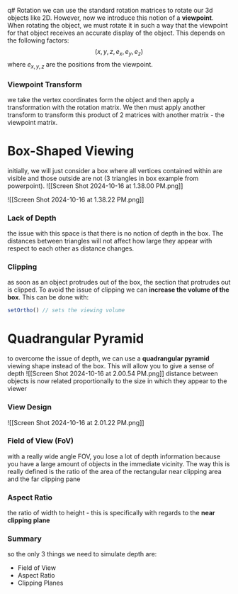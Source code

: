 q# Rotation 
we can use the standard rotation matrices to rotate our 3d objects like 2D. However, now we introduce this notion of a **viewpoint**. When rotating the object, we must rotate it in such a way that the viewpoint for that object receives an accurate display of the object. This depends on the following factors:
$$
(x,y,z, e_x,e_y,e_z)
$$where $e_{x,y,z}$ are the positions from the viewpoint. 

### Viewpoint Transform
we take the vertex coordinates form the object and then apply a transformation with the rotation matrix. We then must apply another transform to transform this product of 2 matrices with another matrix - the viewpoint matrix. 

# Box-Shaped Viewing
initially, we will just consider a box where all vertices contained within are visible and those outside are not (3 triangles in box example from powerpoint).
![[Screen Shot 2024-10-16 at 1.38.00 PM.png]]

![[Screen Shot 2024-10-16 at 1.38.22 PM.png]]

### Lack of Depth
the issue with this space is that there is no notion of depth in the box. The distances between triangles will not affect how large they appear with respect to each other as distance changes. 
### Clipping 
as soon as an object protrudes out of the box, the section that protrudes out is clipped. To avoid the issue of clipping we can **increase the volume of the box**. This can be done with: 
```js 
setOrtho() // sets the viewing volume 
```

# Quadrangular Pyramid 
to overcome the issue of depth, we can use a **quadrangular pyramid** viewing shape instead of the box. This will allow you to give a sense of depth
![[Screen Shot 2024-10-16 at 2.00.54 PM.png]]
distance between objects is now related proportionally to the size in which they appear to the viewer 
### View Design

![[Screen Shot 2024-10-16 at 2.01.22 PM.png]]

### Field of View (FoV)
with a really wide angle FOV, you lose a lot of depth information because you have a large amount of objects in the immediate vicinity. The way this is really defined is the ratio of the area of the rectangular near clipping area and the far clipping pane

### Aspect Ratio
the ratio of width to height - this is specifically with regards to the **near clipping plane** 

### Summary
so the only 3 things we need to simulate depth are:
- Field of View 
- Aspect Ratio
- Clipping Planes 